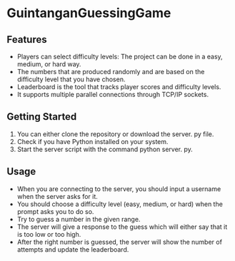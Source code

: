 # GuintanganGuessingGame



## Features

- Players can select difficulty levels: The project can be done in a easy, medium, or hard way.
- The numbers that are produced randomly and are based on the difficulty level that you have chosen.
- Leaderboard is the tool that tracks player scores and difficulty levels.
- It supports multiple parallel connections through TCP/IP sockets.

## Getting Started

1. You can either clone the repository or download the server. py file.
2. Check if you have Python installed on your system.
3. Start the server script with the command python server. py.


## Usage

- When you are connecting to the server, you should input a username when the server asks for it.
- You should choose a difficulty level (easy, medium, or hard) when the prompt asks you to do so.
- Try to guess a number in the given range.
- The server will give a response to the guess which will either say that it is too low or too high.
- After the right number is guessed, the server will show the number of attempts and update the leaderboard.

